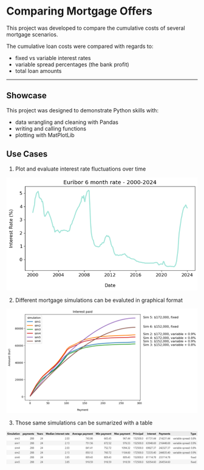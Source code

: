 # Comparing Mortgage Offers

This project was developed to compare the cumulative costs of several mortgage scenarios.

The cumulative loan costs were compared with regards to:
- fixed vs variable interest rates
- variable spread percentages (the bank profit)
- total loan amounts

---

## Showcase

This project was designed to demonstrate Python skills with:

* data wrangling and cleaning with Pandas
* writing and calling functions
* plotting with MatPlotLib

## Use Cases

1. Plot and evaluate interest rate fluctuations over time

<img src='use-case-images/historical-interest-rates.png' width='600'>

2. Different mortgage simulations can be evaluted in graphical format
   
<img src='use-case-images/simulations-plot.png' width='600'>

3. Those same simulations can be sumarized with a table

<img src='use-case-images/simulations-table.png' width='600'>
